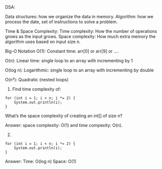 DSA:

Data structures: how we organize the data in memory.
Algorithm: how we process the date, set of instructions to solve a problem.


Time & Space Complexity: 
Time complexity: How the number of operations grows as the input grows.
Space complexity: How much extra memory the algorithm uses based on input size n.

Big-O Notation
O(1): Constant time: arr[0] or arr[9] or ....

O(n): Linear time: single loop to an array with incrementing by 1

O(log n): Logarithmic: single loop to an array with incrementing by double

O(n²): Quadratic (nested loops)

1. Find time complexity of:
```
for (int i = 1; i < n; i *= 2) {
    System.out.println(i);
}
```
What’s the space complexity of creating an int[] of size n?

Answer: space complexity: O(1) and time compexity: O(n).

2. 
```
for (int i = 1; i < n; i *= 2) {
    System.out.println(i);
}
```
Answer:
Time: O(log n)
Space: O(1)